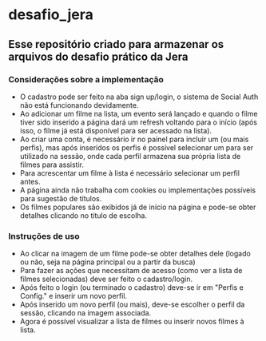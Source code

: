 # desafio_jera
Esse repositório criado para armazenar os arquivos do desafio prático da Jera
----
### Considerações sobre a implementação
- O cadastro pode ser feito na aba sign up/login, o sistema de Social Auth não está funcionando devidamente.
 - Ao adicionar um filme na lista, um evento será lançado e quando o filme tiver sido inserido a página dará um refresh voltando para o início (após isso, o filme já está disponível para ser acessado na lista).
 - Ao criar uma conta, é necessário ir no painel para incluir um (ou mais perfis), mas após inseridos os perfis é possível selecionar um para ser utilizado na sessão, onde cada perfil armazena sua própria lista de filmes para assistir.
 - Para acrescentar um filme à lista é necessário selecionar um perfil antes.
 - A página ainda não trabalha com cookies ou implementações possíveis para sugestão de títulos.
- Os filmes populares são exibidos já de início na página e pode-se obter detalhes clicando no título de escolha.
### Instruções de uso
- Ao clicar na imagem de um filme pode-se obter detalhes dele (logado ou não, seja na página principal ou a partir da busca)
- Para fazer as ações que necessitam de acesso (como ver a lista de filmes selecionadas) deve ser feito o cadastro/login.
- Após feito o login (ou terminado o cadastro) deve-se ir em "Perfis e Config."  e inserir um novo perfil.
- Após inserido um novo perfil (ou mais), deve-se escolher o perfil da sessão, clicando na imagem associada.
- Agora é possível visualizar a lista de filmes ou inserir novos filmes à lista.
